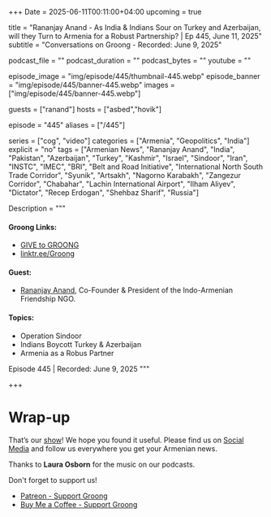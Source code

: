 +++
Date = 2025-06-11T00:11:00+04:00
upcoming = true

title = "Rananjay Anand - As India & Indians Sour on Turkey and Azerbaijan, will they Turn to Armenia for a Robust Partnership? | Ep 445, June 11, 2025"
subtitle = "Conversations on Groong - Recorded: June 9, 2025"

podcast_file     = ""
podcast_duration = ""
podcast_bytes    = ""
youtube = ""

episode_image = "img/episode/445/thumbnail-445.webp"
episode_banner = "img/episode/445/banner-445.webp"
images = ["img/episode/445/banner-445.webp"]

guests = ["ranand"]
hosts = ["asbed","hovik"]

episode = "445"
aliases = ["/445"]

series = ["cog", "video"]
categories = ["Armenia", "Geopolitics", "India"]
explicit = "no"
tags = ["Armenian News", "Rananjay Anand", "India", "Pakistan", "Azerbaijan", "Turkey", "Kashmir", "Israel", "Sindoor", "Iran", "INSTC", "IMEC", "BRI", "Belt and Road Initiative", "International North South Trade Corridor", "Syunik", "Artsakh", "Nagorno Karabakh", "Zangezur Corridor", "Chabahar", "Lachin International Airport", "Ilham Aliyev", "Dictator", "Recep Erdogan", "Shehbaz Sharif", "Russia"]

Description = """

#### Groong Links:
* [GIVE to GROONG](https://podcasts.groong.org/donate)
* [linktr.ee/Groong](https://linktr.ee/groong)

#### Guest:
* [Rananjay Anand](/guest/ranand), Co-Founder & President of the Indo-Armenian Friendship NGO.

#### Topics:
* Operation Sindoor
* Indians Boycott Turkey & Azerbaijan
* Armenia as a Robus Partner

Episode 445 | Recorded: June 9, 2025
"""

+++




# Wrap-up

That’s our [show](https://podcasts.groong.org/)! We hope you found it useful. Please find us on [Social Media](https://linktr.ee/groong) and follow us everywhere you get your Armenian news.

Thanks to **Laura Osborn** for the music on our podcasts.

Don't forget to support us!
* [Patreon - Support Groong](https://www.patreon.com/ann_groong)
* [Buy Me a Coffee - Support Groong](https://www.buymeacoffee.com/groong)

